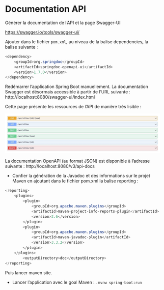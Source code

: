# Documentation API

Générer la documentation de l’API et la page Swagger-UI

https://swagger.io/tools/swagger-ui/

Ajouter dans le fichier `pom.xml`, au niveau de la balise dependencies, la balise suivante :

```java
<dependency>
    <groupId>org.springdoc</groupId>
    <artifactId>springdoc-openapi-ui</artifactId>
    <version>1.7.0</version>
</dependency>
```

Redémarrer l’application Spring Boot manuellement. La documentation Swagger est désormais accessible à partir de l’URL suivante : http://localhost:8080/swagger-ui/index.html

Cette page présente les ressources de l’API de manière très lisible :

![OpenApi](../assets/api.png)

La documentation OpenAPI (au format JSON) est disponible à l’adresse suivante : http://localhost:8080/v3/api-docs

- Confier la génération de la Javadoc et des informations sur le projet Maven en ajoutant dans le fichier pom.xml la balise reporting :

```java
<reporting>
    <plugins>
        <plugin>
            <groupId>org.apache.maven.plugins</groupId>
            <artifactId>maven-project-info-reports-plugin</artifactId>
            <version>2.6</version>
        </plugin>
        <plugin>
            <groupId>org.apache.maven.plugins</groupId>
            <artifactId>maven-javadoc-plugin</artifactId>
            <version>3.3.2</version>
        </plugin>
    </plugins>
        <outputDirectory>doc</outputDirectory>
</reporting>
```

Puis lancer maven site.

- Lancer l’application avec le goal Maven : `.mvnw spring-boot:run`
